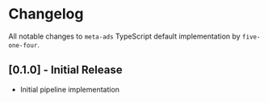 # Changelog

All notable changes to `meta-ads` TypeScript default implementation by `five-one-four`.

## [0.1.0] - Initial Release

- Initial pipeline implementation
